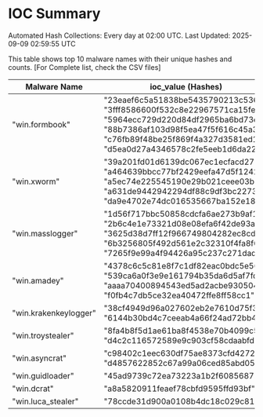 # IOC Summary

Automated Hash Collections: Every day at 02:00 UTC. Last Updated: 2025-09-09 02:59:55 UTC

This table shows top 10 malware names with their unique hashes and counts. [For Complete list, check the CSV files]

| Malware Name | ioc_value (Hashes) | Count |
|--------------|--------------------|-------|
|  "win.formbook" |  "23eaef6c5a51838be5435790213c536b"<br> "3fff8586600f532c8e22967571ca15fe"<br> "5964ecc729d220d84df2965ba6bd73ef"<br> "88b7386af103d98f5ea47f5f616c45a3"<br> "c76fb89f48be25f869f4a327d3581ed1"<br> "d5ea0d27a4346578c2fe5eeb1d6da224" | 6 |
|  "win.xworm" |  "39a201fd01d6139dc067ec1ecfacd27b"<br> "a464639bbcc77bf2429eefa47d5f1242"<br> "a5ec74e225545190e29b021ceee03b75"<br> "a631de9442942294df88c9df3bc22732"<br> "da9e4702e74dc016535667ba152e18fe" | 5 |
|  "win.masslogger" |  "1d56f717bbc50858cdcfa6ae273b9af1"<br> "2b6c4e1e73321d08e08efa6f42de93ab"<br> "3625d38d7ff12f966749804282ec8cd9"<br> "6b3256805f492d561e2c32310f4fa8f6"<br> "7265f9e99a4f94426a95c237c271dadb" | 5 |
|  "win.amadey" |  "4378c6c5c81e8f7c1df82eac0bdc5e56"<br> "539ca6a0f3e9e161794b35da6d5af7fd"<br> "aaaa70400894543ed5ad2acbe930504d"<br> "f0fb4c7db5ce32ea40472ffe8ff58cc1" | 4 |
|  "win.krakenkeylogger" |  "38cf4949d96a027602eb2e7610d75f36"<br> "6144b30bd4c7ceeab4a66f24ad72bb4d" | 2 |
|  "win.troystealer" |  "8fa4b8f5d1ae61ba8f4538e70b4099c5"<br> "d4c2c116572589e9c903cf58cdaabfdb" | 2 |
|  "win.asyncrat" |  "c98402c1eec630df75ae8373cfd42724"<br> "d4857622852c67a99a06ced85abd05d1" | 2 |
|  "win.guidloader" |  "45ad9739c72ea73223a1b2f608568729" | 1 |
|  "win.dcrat" |  "a8a5820911feaef78cbfd9595ffd93bf" | 1 |
|  "win.luca_stealer" |  "78ccde31d900a0108b4dc18c029c8173" | 1 |